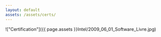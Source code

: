 ```yaml
---
layout: default
assets: /assets/certs/
---
```

!["Certification"]({{ page.assets }}Intel/2009_06_01_Software_Livre.jpg)
